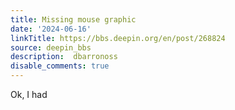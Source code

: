 ```yaml
---
title: Missing mouse graphic
date: '2024-06-16'
linkTitle: https://bbs.deepin.org/en/post/268824
source: deepin_bbs
description:  dbarronoss 
disable_comments: true
---
```

Ok, I had 
